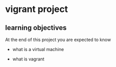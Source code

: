 # vigrant project 

## learning objectives

At the end of this project you are expected to know

* what is a virtual machine

* what is vagrant
